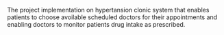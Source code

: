 The project implementation on hypertansion clonic system that enables patients to choose avoilable scheduled doctors for their appointments and enabling doctors to monitor patients drug intake as prescribed.

